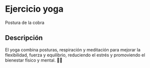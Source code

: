 # Ejercicio yoga
Postura de la cobra 
## Descripción
El yoga combina posturas, respiración y meditación para mejorar la flexibilidad, fuerza y equilibrio, reduciendo el estrés y promoviendo el bienestar físico y mental. 🧘✨
